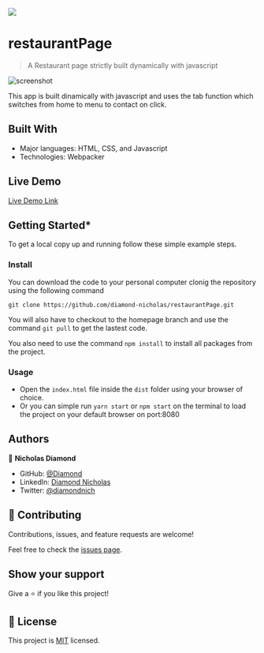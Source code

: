 ![](https://img.shields.io/badge/Microverse-blueviolet)

# restaurantPage

> A Restaurant page strictly built dynamically with javascript

![screenshot](.)

This app is built dinamically with javascript and uses the tab function which switches from home to menu to contact on click.

## Built With

- Major languages: HTML, CSS, and Javascript
- Technologies: Webpacker

## Live Demo

[Live Demo Link](https://60ea6e1f1fd78b0321acedaa--elated-banach-6a955b.netlify.app/)


## Getting Started*

To get a local copy up and running follow these simple example steps.


### Install

You can download the code to your personal computer clonig the repository using the following command

```
git clone https://github.com/diamond-nicholas/restaurantPage.git

```
You will also have to checkout to the homepage branch and use the command ```git pull``` to get the lastest code.

You also need to use the command ```npm install``` to install all packages from the project.

### Usage

- Open the `index.html` file inside the `dist` folder using your browser of choice.
- Or you can simple run ```yarn start``` or ```npm start``` on the terminal to load the project on your default browser on port:8080

## Authors

👤 **Nicholas Diamond**

- GitHub: [@Diamond](https://github.com/diamond-nicholas)
- LinkedIn: [Diamond Nicholas](https://www.linkedin.com/in/diamond-nicholas/)
- Twitter: [@diamondnich](https://twitter.com/diamondnich)

## 🤝 Contributing

Contributions, issues, and feature requests are welcome!

Feel free to check the [issues page](https://github.com/diamond-nicholas/restaurantPage/issues).

## Show your support

Give a ⭐️ if you like this project!


## 📝 License

This project is [MIT](./LICENSE) licensed.